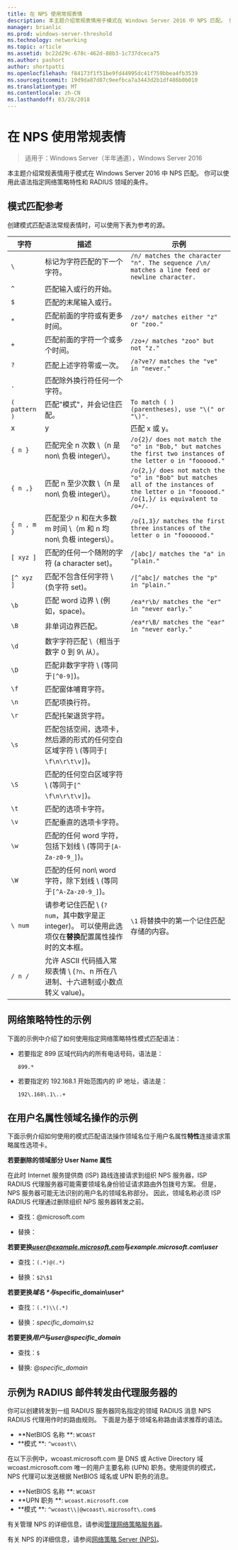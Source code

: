 ```yaml
---
title: 在 NPS 使用常规表情
description: 本主题介绍常规表情用于模式在 Windows Server 2016 中 NPS 匹配。 你可以使用此语法指定网络策略特性和 RADIUS 领域的条件。
manager: brianlic
ms.prod: windows-server-threshold
ms.technology: networking
ms.topic: article
ms.assetid: bc22d29c-678c-462d-88b3-1c737dceca75
ms.author: pashort
author: shortpatti
ms.openlocfilehash: f84173f1f51be9fd44995dc41f759bbea4fb3539
ms.sourcegitcommit: 19d9da87d87c9eefbca7a3443d2b1df486b0b010
ms.translationtype: MT
ms.contentlocale: zh-CN
ms.lasthandoff: 03/28/2018
---
```

# <a name="use-regular-expressions-in-nps"></a>在 NPS 使用常规表情

>适用于：Windows Server（半年通道），Windows Server 2016

本主题介绍常规表情用于模式在 Windows Server 2016 中 NPS 匹配。 你可以使用此语法指定网络策略特性和 RADIUS 领域的条件。

## <a name="pattern-matching-reference"></a>模式匹配参考

创建模式匹配语法常规表情时，可以使用下表为参考的源。

|字符|描述|示例|
|---------|-----------|-------|
|`\`  |标记为字符匹配的下一个字符。 |`/n/ matches the character "n". The sequence /\n/ matches a line feed or newline character.`  |
|`^`  |匹配输入或行的开始。 | &nbsp; |
|`$`  |匹配的末尾输入或行。 | &nbsp; |
|`*`  |匹配前面的字符或有更多时间。 |`/zo*/ matches either "z" or "zoo."` |
|`+`  |匹配前面的字符一个或多个时间。 |`/zo+/ matches "zoo" but not "z."` |
|`?`  |匹配上述字符零或一次。 |`/a?ve?/ matches the "ve" in "never."` |
|`.`  |匹配除外换行符任何一个字符。  | &nbsp; |
|`( pattern )`  |匹配"模式"，并会记住匹配。   |`To match ( ) (parentheses), use "\(" or "\)".`  |
|x | y  |匹配 x 或 y。  |/z|美食？/ 匹配"动物园"或"美食。"` |
|`{ n } `  |匹配完全 n 次数 \（n 是 non\ 负极 integer\）。  |`/o{2}/ does not match the "o" in "Bob," but matches the first two instances of the letter o in "foooood."`  |
|`{ n ,}`  |匹配 n 至少次数 \（n 是 non\ 负极 integer\）。  |`/o{2,}/ does not match the "o" in "Bob" but matches all of the instances of the letter o in "foooood." /o{1,}/ is equivalent to /o+/.`  |
|`{ n , m }`  |匹配至少 n 和在大多数 m 时间 \（m 和 n 均 non\ 负极 integers\）。  |`/o{1,3}/ matches the first three instances of the letter o in "fooooood."`  |
|`[ xyz ]`  |匹配的任何一个随附的字符 \(a character set\)。  |`/[abc]/ matches the "a" in "plain."`  |
|`[^ xyz ]`  |匹配不包含任何字符 \ (负字符 set\)。  |`/[^abc]/ matches the "p" in "plain."`  |
|`\b`  |匹配 word 边界 \ (例如，space\)。  |`/ea*r\b/ matches the "er" in "never early."`  |
|`\B`  |非单词边界匹配。  |`/ea*r\B/ matches the "ear" in "never early."`  |
|`\d`  |数字字符匹配 \（相当于数字 0 到 9\ 从）。  | &nbsp; |
|`\D`  |匹配非数字字符 \ (等同于`[^0-9]`\)。  | &nbsp; |
|`\f`  |匹配窗体哺育字符。  | &nbsp; |
|`\n`  |匹配项换行符。  | &nbsp; |
|`\r`  |匹配托架退货字符。  | &nbsp; |
|`\s`  |匹配包括空间，选项卡，然后源的形式的任何空白区域字符 \ (等同于`[ \f\n\r\t\v]`\)。  | &nbsp; |
|`\S`  |匹配的任何空白区域字符 \ (等同于`[^ \f\n\r\t\v]`\)。  | &nbsp; |
|`\t`  |匹配的选项卡字符。  | &nbsp; |
|`\v`  |匹配垂直的选项卡字符。  | &nbsp; |
|`\w`  |匹配的任何 word 字符，包括下划线 \ (等同于`[A-Za-z0-9_]`\)。  | &nbsp; |
|`\W`  |匹配的任何 non\ word 字符，除下划线 \ (等同于`[^A-Za-z0-9_]`\)。  | &nbsp; |
|`\ num`  |请参考记住匹配 \ (`?num`，其中数字是正 integer\)。  可以使用此选项仅在**替换**配置属性操作时的文本框。| `\1` 将替换中的第一个记住匹配存储的内容。  |
|`/ n / `  |允许 ASCII 代码插入常规表情 \ (`?n`、n 所在八进制、十六进制或小数点转义 value\)。  | &nbsp; |

## <a name="examples-for-network-policy-attributes"></a>网络策略特性的示例

下面的示例中介绍了如何使用指定网络策略特性模式匹配语法：

- 若要指定 899 区域代码内的所有电话号码，语法是：

     `899.*`

- 若要指定的 192.168.1 开始范围内的 IP 地址，语法是：

    `192\.168\.1\..+`

## <a name="examples-for-manipulation-of-the-realm-name-in-the-user-name-attribute"></a>在用户名属性领域名操作的示例

下面示例介绍如何使用的模式匹配语法操作领域名位于用户名属性**特性**连接请求策略属性选项卡。

**若要删除的领域部分 User Name 属性**

在此时 Internet 服务提供商 \(ISP\) 路线连接请求到组织 NPS 服务器，ISP RADIUS 代理服务器可能需要领域名身份验证请求路由外包拨号方案。 但是，NPS 服务器可能无法识别的用户名的领域名称部分。 因此，领域名称必须 ISP RADIUS 代理通过删除组织 NPS 服务器转发之前。

- 查找：@microsoft\.com

- 替换：

**若要更换*user@example.microsoft.com*与*example.microsoft.com\user***

- 查找：`(.*)@(.*)`

- 替换：`$2\$1`



**若要更换*域名 \*与*specific_domain\user***

- 查找：`(.*)\\(.*)`

- 替换：*specific_domain*`\$2`



**若要更换*用户*与*user@specific_domain***

- 查找：`$`

- 替换: @*specific_domain*

## <a name="example-for-radius-message-forwarding-by-a-proxy-server"></a>示例为 RADIUS 邮件转发由代理服务器的

你可以创建转发到一组 RADIUS 服务器同名指定的领域 RADIUS 消息 NPS RADIUS 代理用作时的路由规则。 下面是为基于领域名称路由请求推荐的语法。

- **NetBIOS 名称 **: `WCOAST`
- **模式 **:      `^wcoast\\`

在以下示例中，wcoast.microsoft.com 是 DNS 或 Active Directory 域 wcoast.microsoft.com 唯一的用户主要名称 (UPN) 职务。使用提供的模式，NPS 代理可以发送根据 NetBIOS 域名或 UPN 职务的消息。

- **NetBIOS 名称 **: `WCOAST`
- **UPN 职务 **:   `wcoast.microsoft.com`
- **模式 **:      `^wcoast\\|@wcoast\.microsoft\.com$`


有关管理 NPS 的详细信息，请参阅[管理网络策略服务器](nps-manage-top.md)。

有关 NPS 的详细信息，请参阅[网络策略 Server (NPS)](nps-top.md)。
